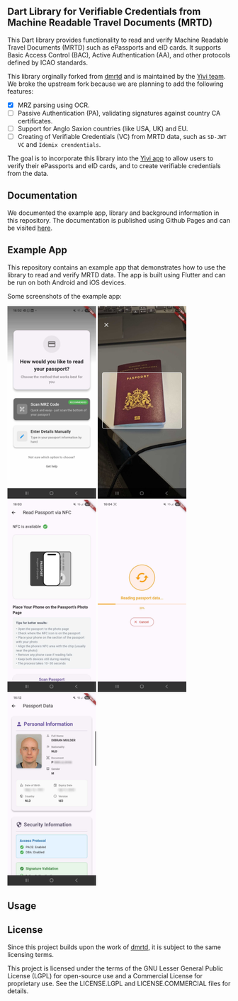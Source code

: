 ## Dart Library for Verifiable Credentials from Machine Readable Travel Documents (MRTD) 
This Dart library provides functionality to read and verify Machine Readable Travel Documents (MRTD) such as ePassports and eID cards. It supports Basic Access Control (BAC), Active Authentication (AA), and other protocols defined by ICAO standards.

This library orginally forked from [dmrtd](https://github.com/ZeroPass/dmrtd) and is maintained by the [Yivi team](https://yivi.app). We broke the upstream fork because we are planning to add the following features:
- [x] MRZ parsing using OCR.
- [ ] Passive Authentication (PA), validating signatures against country CA certificates.
- [ ] Support for Anglo Saxion countries (like USA, UK) and EU.
- [ ] Creating of Verifiable Credentials (VC) from MRTD data, such as `SD-JWT VC` and `Idemix crendentials`.

The goal is to incorporate this library into the [Yivi app](https://github.com/privacybydesign/irmamobile) to allow users to verify their ePassports and eID cards, and to create verifiable credentials from the data.

## Documentation
We documented the example app, library and background information in this repository. The documentation is published using Github Pages and can be visited [here](https://privacybydesign.github.io/dmrtd).

## Example App
This repository contains an example app that demonstrates how to use the library to read and verify MRTD data. The app is built using Flutter and can be run on both Android and iOS devices.

Some screenshots of the example app:

<p float="left"> 
<img src="/dmrtd-docs/static/images/home.png?raw=true" width="200px" alt="Choose between MRZ or manual" />
<img src="/dmrtd-docs/static/images/mrz.png?raw=true" width="200px" alt="MRZ scanning" />
<img src="/dmrtd-docs/static/images/nfc.png?raw=true" width="200px" alt="NFC explanation" />
<img src="/dmrtd-docs/static/images/reading.png?raw=true" width="200px" alt="Reading data" />
<img src="/dmrtd-docs/static/images/result.png?raw=true" width="200px" alt="Results" />
</p>


## Usage

## License
Since this project builds upon the work of [dmrtd](https://github.com/ZeroPass/dmrtd), it is subject to the same licensing terms.

This project is licensed under the terms of the GNU Lesser General Public License (LGPL) for open-source use and a Commercial License for proprietary use. See the LICENSE.LGPL and LICENSE.COMMERCIAL files for details.
